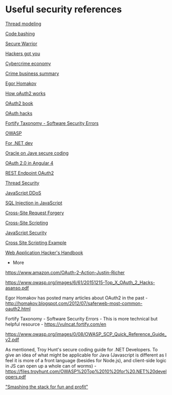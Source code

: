 # Useful security references

[Thread modeling](https://learning.oreilly.com/library/view/threat-modeling-designing/9781118810057/9781118810057c03.xhtml#c3)

[Code bashing](https://free.codebashing.com/)

[Secure Warrior](https://securecodewarrior.com/)

[Hackers got you](https://www.bromium.com/wp-content/uploads/2018/05/Into-the-Web-of-Profit_Bromium.pdf)

[Cybercrime economy](https://forensicfocus.files.wordpress.com/2017/05/flashpoint_cybercrime_economy.pdf)

[Crime business summary](https://medium.com/s/new-world-crime/the-multibillion-dollar-online-crime-industry-aeb81124a1d8)

[Egor Homakov](http://homakov.blogspot.com/)

[How oAuth2 works](https://www.digitalocean.com/community/tutorials/an-introduction-to-oauth-2)

[OAuth2 book](https://learning.oreilly.com/library/view/oauth-2-in/9781617293276/)

[OAuth hacks](https://www.owasp.org/images/6/61/20151215-Top_X_OAuth_2_Hacks-asanso.pdf)

[Fortify Taxonomy - Software Security Errors](https://vulncat.fortify.com/en)

[OWASP](https://www.owasp.org/images/0/08/OWASP_SCP_Quick_Reference_Guide_v2.pdf)

[For .NET dev](https://files.troyhunt.com/OWASP%20Top%2010%20for%20.NET%20developers.pdf)

[Oracle on Jave secure coding](https://www.oracle.com/technetwork/java/seccodeguide-139067.html#9)

[OAuth 2.0 in Angular 4](http://fernandorodrigues.pro/creating-an-angular-4-project-with-bootstrap-4-and-oauth2-fastest-route/)

[REST Endpoint OAuth2](https://www.slideshare.net/rcandidosilva/javaone-2014-securing-restful-resources-with-oauth2)

[Thread Security](https://dzone.com/articles/7-techniques-for-thread-safe-classes)

[JavaScript DDoS](https://blog.cloudflare.com/an-introduction-to-javascript-based-ddos/)

[SQL Injection in JavaScript](https://checkmarx.gitbooks.io/js-scp/output-encoding/database/sql-injection.html)

[Cross-Site Request Forgery](https://www.owasp.org/index.php/Cross-Site_Request_Forgery_(CSRF))

[Cross-Site Scripting](https://excess-xss.com/)

[JavaScript Security](https://www.slideshare.net/jgrahamc/javascript-security-2064979)

[Cross Site Scripting Example](https://jsfiddle.net/davidg707/qh8qk109/)

[Web Application Hacker's Handbook](https://www.yosefkerzner.com/scripts/HackersHandbookV2.pdf)


* More 

https://www.amazon.com/OAuth-2-Action-Justin-Richer

https://www.owasp.org/images/6/61/20151215-Top_X_OAuth_2_Hacks-asanso.pdf

Egor Homakov has posted many articles about OAuth2 in the past - http://homakov.blogspot.com/2012/07/saferweb-most-common-oauth2.html

Fortify Taxonomy - Software Security Errors - This is more technical but helpful resource -  https://vulncat.fortify.com/en

https://www.owasp.org/images/0/08/OWASP_SCP_Quick_Reference_Guide_v2.pdf

As mentioned, Troy Hunt's secure coding guide for .NET Developers. To give an idea of what might be applicable for Java (Javascript is different as I feel it is more of a front language (besides for Node.js), and client-side logic in JS can open up a whole can of worms) - https://files.troyhunt.com/OWASP%20Top%2010%20for%20.NET%20developers.pdf

["Smashing the stack for fun and profit"](https://inst.eecs.berkeley.edu/~cs161/fa08/papers/stack_smashing.pdf)